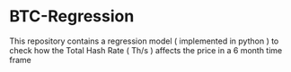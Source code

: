 # BTC-Regression

This repository contains a regression model ( implemented in python ) to check how the Total Hash Rate ( Th/s ) affects the price in a 6 month time frame
